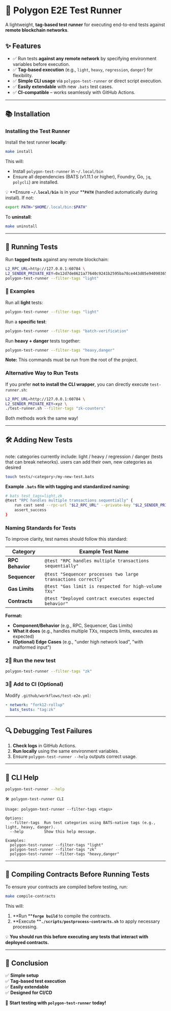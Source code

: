 # 🚀 Polygon E2E Test Runner

A lightweight, **tag-based test runner** for executing end-to-end tests against **remote blockchain networks**.

## ✨ Features

- ✅ Run tests **against any remote network** by specifying environment variables before execution.
- ✅ **Tag-based execution** (e.g., `light`, `heavy`, `regression`, `danger`) for flexibility.
- ✅ **Simple CLI usage** via `polygon-test-runner` or direct script execution.
- ✅ **Easily extendable** with new `.bats` test cases.
- ✅ **CI-compatible** – works seamlessly with GitHub Actions.

---

## 📚 Installation

### Installing the Test Runner

Install the test runner **locally**:

```sh
make install
```

This will:

- Install `polygon-test-runner` in `~/.local/bin`
- Ensure all dependencies (BATS (v1.11.1 or higher), Foundry, Go, `jq`, `polycli`) are installed.

💡 \*\*Ensure ****`~/.local/bin`**** is in your \*\***`PATH`** (handled automatically during install). If not:

```sh
export PATH="$HOME/.local/bin:$PATH"
```

To **uninstall**:

```sh
make uninstall
```

---

## 🚀 Running Tests

Run **tagged tests** against any remote blockchain:

```sh
L2_RPC_URL=http://127.0.0.1:60784 \
L2_SENDER_PRIVATE_KEY=0x12d7de8621a77640c9241b2595ba78ce443d05e94090365ab3bb5e19df82c625 \
polygon-test-runner --filter-tags "light"
```

### 🔹 Examples

Run all **light** tests:

```sh
polygon-test-runner --filter-tags "light"
```

Run a **specific test**:

```sh
polygon-test-runner --filter-tags "batch-verification"
```

Run **heavy + danger** tests together:

```sh
polygon-test-runner --filter-tags "heavy,danger"
```
**Note:** This commands must be run from the root of the project.

### Alternative Way to Run Tests

If you prefer **not to install the CLI wrapper**, you can directly execute `test-runner.sh`:

```sh
L2_RPC_URL=http://127.0.0.1:60784 \
L2_SENDER_PRIVATE_KEY=xyz \
./test-runner.sh --filter-tags "zk-counters"
```

Both methods work the same way!

---

## 🛠️ Adding New Tests

###

note: categories currently include: light / heavy / regression / danger (tests that can break networks). 
users can add their own, new categories as desired
```sh
touch tests/<category>/my-new-test.bats
```

**Example ********`.bats`******** file with tagging and standardized naming:**

```bash
# bats test_tags=light,zk
@test "RPC handles multiple transactions sequentially" {
    run cast send --rpc-url "$L2_RPC_URL" --private-key "$L2_SENDER_PRIVATE_KEY" --create 0x600160015B810190630000000456
    assert_success
}
```

### Naming Standards for Tests

To improve clarity, test names should follow this standard:

| **Category**     | **Example Test Name**                                          |
| ---------------- | -------------------------------------------------------------- |
| **RPC Behavior** | `@test "RPC handles multiple transactions sequentially"`       |
| **Sequencer**    | `@test "Sequencer processes two large transactions correctly"` |
| **Gas Limits**   | `@test "Gas limit is respected for high-volume TXs"`           |
| **Contracts**    | `@test "Deployed contract executes expected behavior"`         |

**Format:**

- **Component/Behavior** (e.g., RPC, Sequencer, Gas Limits)
- **What it does** (e.g., handles multiple TXs, respects limits, executes as expected)
- **(Optional) Edge Cases** (e.g., "under high network load", "with malformed input")

### 2⃣ Run the new test

```sh
polygon-test-runner --filter-tags "zk"
```

### 3⃣ Add to CI (Optional)

Modify `.github/workflows/test-e2e.yml`:

```yaml
- network: "fork12-rollup"
  bats_tests: "tag:zk"
```

---

## 🔍 Debugging Test Failures

1. **Check logs** in GitHub Actions.
2. **Run locally** using the same environment variables.
3. Ensure `polygon-test-runner --help` outputs correct usage.

---

## 📝 CLI Help

```sh
polygon-test-runner --help
```

```
🛠️ polygon-test-runner CLI

Usage: polygon-test-runner --filter-tags <tags>

Options:
  --filter-tags  Run test categories using BATS-native tags (e.g., light, heavy, danger).
  --help         Show this help message.

Examples:
  polygon-test-runner --filter-tags "light"
  polygon-test-runner --filter-tags "zk"
  polygon-test-runner --filter-tags "heavy,danger"
```

---

## 💪 Compiling Contracts Before Running Tests

To ensure your contracts are compiled before testing, run:

```sh
make compile-contracts
```

This will:

1. \*\*Run \*\***`forge build`** to compile the contracts.
2. \*\*Execute \*\***`./scripts/postprocess-contracts.sh`** to apply necessary processing.

💡 **You should run this before executing any tests that interact with deployed contracts.**

---

## 🎯 Conclusion

✅ **Simple setup**\
✅ **Tag-based test execution**\
✅ **Easily extendable**\
✅ **Designed for CI/CD**

🚀 **Start testing with ********`polygon-test-runner`******** today!**

